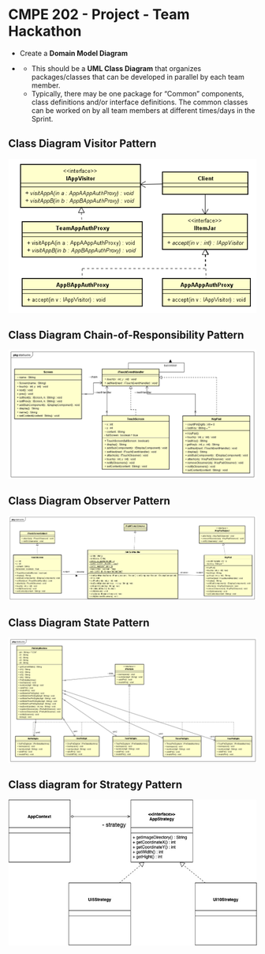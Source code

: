 # CMPE 202 - Project - Team Hackathon



- Create a **Domain Model Diagram**

- - This should be a **UML Class Diagram** that organizes packages/classes that can be developed in parallel by each team member.
  - Typically, there may be one package for “Common” components, class definitions and/or interface definitions.  The common classes can be worked on by all team members at different times/days in the Sprint.



## Class Diagram Visitor Pattern

![](./readme.assets/1543425782795.png)

## Class Diagram Chain-of-Responsibility Pattern

![1543350879937](./readme.assets/1543350879937.png)

## Class Diagram Observer Pattern

![](./readme.assets/1543350963963.png)

## Class Diagram State Pattern

![1543351049256](./readme.assets/1543351049256.png)

## Class diagram for Strategy Pattern

![](./readme.assets/strategy_pattern_class_diagram.jpg)



